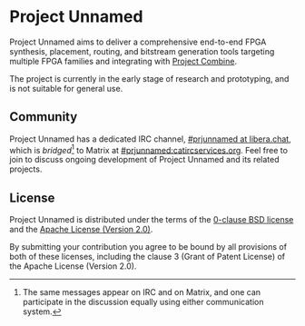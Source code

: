Project Unnamed
===============

Project Unnamed aims to deliver a comprehensive end-to-end FPGA synthesis, placement, routing, and bitstream generation tools targeting multiple FPGA families and integrating with [Project Combine][prjcombine].

The project is currently in the early stage of research and prototyping, and is not suitable for general use.

[prjcombine]: https://github.com/prjunnamed/prjcombine


Community
---------

Project Unnamed has a dedicated IRC channel, [#prjunnamed at libera.chat](https://web.libera.chat/#prjunnamed), which is _bridged_[^1] to Matrix at [#prjunnamed:catircservices.org](https://matrix.to/#/#prjunnamed:catircservices.org). Feel free to join to discuss ongoing development of Project Unnamed and its related projects.

[^1]: The same messages appear on IRC and on Matrix, and one can participate in the discussion equally using either communication system.


License
-------

Project Unnamed is distributed under the terms of the [0-clause BSD license](LICENSE-0BSD.txt) and the [Apache License (Version 2.0)](LICENSE-Apache-2.0.txt).

By submitting your contribution you agree to be bound by all provisions of both of these licenses, including the clause 3 (Grant of Patent License) of the Apache License (Version 2.0).
